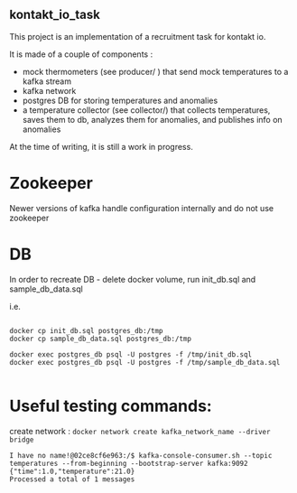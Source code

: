 ## kontakt_io_task

This project is an implementation of a recruitment task for kontakt io.

It is made of a couple of components  : 
- mock thermometers (see producer/ ) that send mock temperatures to a kafka stream
- kafka network
- postgres DB for storing temperatures and anomalies
- a temperature collector (see collector/) that collects temperatures, saves them to db, analyzes them for anomalies, and publishes info on anomalies

At the time of writing, it is still a work in progress.

# Zookeeper

Newer versions of kafka handle configuration internally and do not use zookeeper

# DB
In order to recreate DB - delete docker volume, run init_db.sql and sample_db_data.sql

i.e.
```

docker cp init_db.sql postgres_db:/tmp
docker cp sample_db_data.sql postgres_db:/tmp

docker exec postgres_db psql -U postgres -f /tmp/init_db.sql
docker exec postgres_db psql -U postgres -f /tmp/sample_db_data.sql


```


# Useful testing commands:

create network : `docker network create kafka_network_name --driver bridge`

```
I have no name!@02ce8cf6e963:/$ kafka-console-consumer.sh --topic temperatures --from-beginning --bootstrap-server kafka:9092
{"time":1.0,"temperature":21.0}
Processed a total of 1 messages
```
